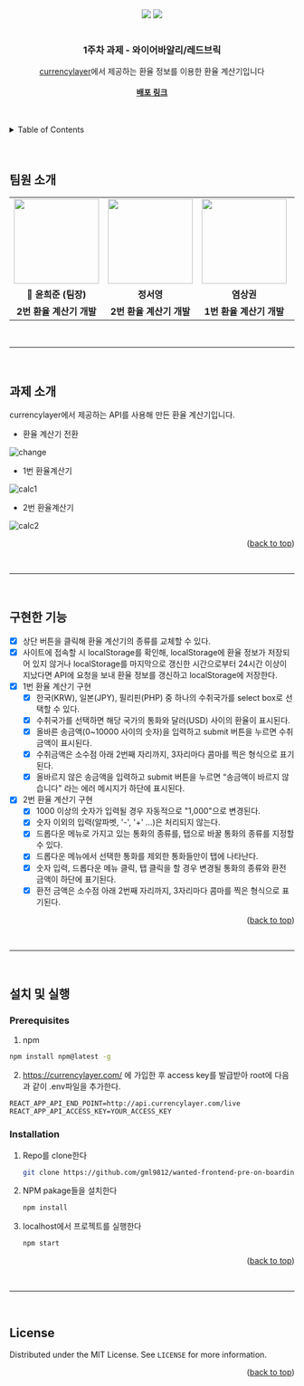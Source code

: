 <div id="top"></div>

<!-- PROJECT SHIELDS -->
<div align='center'>
  <img src="https://img.shields.io/badge/JavaScript-F7DF1E?style=for-the-badge&logo=javascript&logoColor=black"/>
  <img src="https://img.shields.io/badge/React-61DAFB?style=for-the-badge&logo=React&logoColor=blue"/>
</div>


<!-- PROJECT LOGO -->
<br />
<div align="center">

  <h3 align="center">1주차 과제 - 와이어바알리/레드브릭</h3>

  <p align="center">
    <a href="https://currencylayer.com/">currencylayer</a>에서 제공하는 환율 정보를 이용한 환율 계산기입니다
    <br />
    <br />
    <a href="http://wantedfirstweekmission1.s3-website.ap-northeast-2.amazonaws.com/"><strong>배포 링크</strong></a>
  </p>
</div>

<br>

<br>

<details>
  <summary>Table of Contents</summary>
  <ol>
    <li><a href="#팀원-소개">팀원 소개</a></li> 
    <li><a href="#과제-소개">과제 소개</a></li>
    <li><a href="#구현한-기능">구현한 기능</a></li>
    <li>
      <a href="#설치-및-실행">설치 및 실행
      <ul>
        <li><a href="#prerequisites">Prerequisites</a></li>
        <li><a href="#installation">Installation</a></li>
      </ul>
    </li>
    <li><a href="#프로젝트-구조">프로젝트 </a></li>
    <li><a href="#license">License</a></li>
  </ol>
</details>

<br>
<br>

<!--팀원 소개-->
## 팀원 소개

<table align="center">
<tr>
<td align="center"><a href="https://github.com/gml9812"><img src="https://avatars.githubusercontent.com/u/28294925?v=4" width="150px" /></a></td>
<td align="center"><a href="https://github.com/seoysauce"><img src="https://avatars.githubusercontent.com/u/65898861?v=4" width="150px" /></a></td>
<td align="center"><a href="https://github.com/Yummy-sk"><img src="https://avatars.githubusercontent.com/u/60822846?v=4" width="150px" /></a></td>
<td align="center"><a href="https://github.com/jambottle"><img src="https://avatars.githubusercontent.com/u/72926450?v=4" width="150px" /></a></td>

</tr>
<tr>
<td align="center"><b>👑 윤희준 (팀장)</b></td>
<td align="center"><b>정서영</b></td>
<td align="center"><b>염상권</b></td>
<td align="center"><b>김재원</b></td>
</tr>
<tr>
<td align="center"><b>2번 환율 계산기 개발</b></td>
<td align="center"><b>2번 환율 계산기 개발</b></td>
<td align="center"><b>1번 환율 계산기 개발</b></td>
<td align="center"><b>1번 환율 계산기 개발</b></td>
</tr>
</table>

<br>
<hr>
<br>

<!-- 과제 소개 -->
## 과제 소개

currencylayer에서 제공하는 API를 사용해 만든 환율 계산기입니다.

- 환율 계산기 전환

![change](https://user-images.githubusercontent.com/28294925/151030226-233346b2-78da-4b17-b445-e0e9bbd6ca58.gif)

- 1번 환율계산기 

![calc1](https://user-images.githubusercontent.com/28294925/151030277-2fed4730-8d3b-43bc-b6d7-f14c1439d69e.gif)

- 2번 환율계산기

![calc2](https://user-images.githubusercontent.com/28294925/151030288-b722408e-80e0-4f45-985f-60c2225a6dcc.gif)

<p align="right">(<a href="#top">back to top</a>)</p>

<br>
<hr>
<br>

<!-- 구현한 기능 -->
## 구현한 기능

- [x] 상단 버튼을 클릭해 환율 계산기의 종류를 교체할 수 있다.
- [x] 사이트에 접속할 시 localStorage를 확인해, localStorage에 환율 정보가 저장되어 있지 않거나 localStorage를 마지막으로 갱신한 시간으로부터 24시간 이상이 지났다면 API에 요청을 보내 환율 정보를 갱신하고 localStorage에 저장한다. 
- [x] 1번 환율 계산기 구현
  - [x] 한국(KRW), 일본(JPY), 필리핀(PHP) 중 하나의 수취국가를 select box로 선택할 수 있다.
  - [x] 수취국가를 선택하면 해당 국가의 통화와 달러(USD) 사이의 환율이 표시된다.
  - [x] 올바른 송금액(0~10000 사이의 숫자)을 입력하고 submit 버튼을 누르면 수취금액이 표시된다.
  - [x] 수취금액은 소수점 아래 2번째 자리까지, 3자리마다 콤마를 찍은 형식으로 표기된다. 
  - [x] 올바르지 않은 송금액을 입력하고 submit 버튼을 누르면 “송금액이 바르지 않습니다" 라는 에러 메시지가 하단에 표시된다.
- [x] 2번 환율 계산기 구현
  - [x] 1000 이상의 숫자가 입력될 경우 자동적으로 "1,000"으로 변경된다. 
  - [x] 숫자 이외의 입력(알파벳, '-', '+' ...)은 처리되지 않는다.
  - [x] 드롭다운 메뉴로 가지고 있는 통화의 종류를, 탭으로 바꿀 통화의 종류를 지정할 수 있다.
  - [x] 드롭다운 메뉴에서 선택한 통화를 제외한 통화들만이 탭에 나타난다. 
  - [x] 숫자 입력, 드롭다운 메뉴 클릭, 탭 클릭을 할 경우 변경될 통화의 종류와 환전 금액이 하단에 표기된다.
  - [x] 환전 금액은 소수점 아래 2번째 자리까지, 3자리마다 콤마를 찍은 형식으로 표기된다.

<p align="right">(<a href="#top">back to top</a>)</p>

<br>
<hr>
<br>

<!-- 설치 및 실행 -->
## 설치 및 실행

### Prerequisites

1. npm
  ```sh
  npm install npm@latest -g
  ```
2. https://currencylayer.com/ 에 가입한 후 access key를 발급받아 root에 다음과 같이 .env파일을 추가한다.
  ```
  REACT_APP_API_END_POINT=http://api.currencylayer.com/live
  REACT_APP_API_ACCESS_KEY=YOUR_ACCESS_KEY
  ```



### Installation

1. Repo를 clone한다
   ```sh
   git clone https://github.com/gml9812/wanted-frontend-pre-on-boarding-mission.git
   ```
2. NPM pakage들을 설치한다
   ```sh
   npm install
   ```
3. localhost에서 프로젝트를 실행한다
   ```sh
   npm start
   ```

<p align="right">(<a href="#top">back to top</a>)</p>

<br>
<hr>
<br>

<!-- LICENSE -->
## License

Distributed under the MIT License. See `LICENSE` for more information.

<p align="right">(<a href="#top">back to top</a>)</p>
